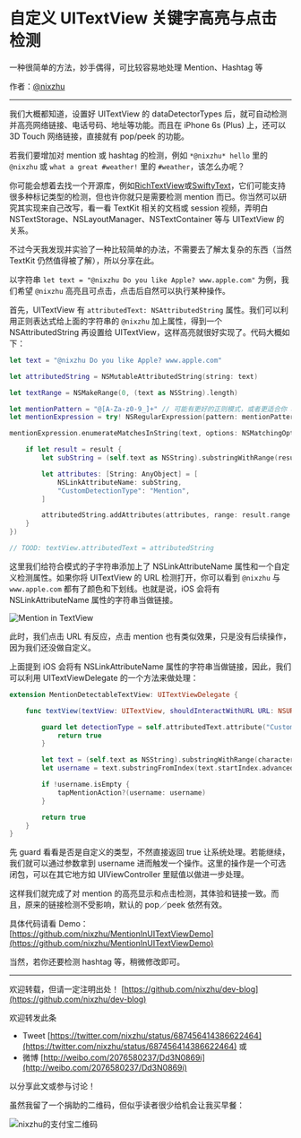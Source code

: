 
# 自定义 UITextView 关键字高亮与点击检测

一种很简单的方法，妙手偶得，可比较容易地处理 Mention、Hashtag 等

作者：[@nixzhu](https://twitter.com/nixzhu)

---

我们大概都知道，设置好 UITextView 的 dataDetectorTypes 后，就可自动检测并高亮网络链接、电话号码、地址等功能。而且在 iPhone 6s (Plus) 上，还可以 3D Touch 网络链接，直接就有 pop/peek 的功能。

若我们要增加对 mention 或 hashtag 的检测，例如 `*@nixzhu* hello` 里的 `@nixzhu` 或 `what a great #weather!` 里的 `#weather`，该怎么办呢？

你可能会想着去找一个开源库，例如[RichTextView](https://github.com/kevinzhow/RichTextView)或[SwiftyText](https://github.com/kejinlu/SwiftyText)，它们可能支持很多种标记类型的检测，但也许你就只是需要检测 mention 而已。你当然可以研究其实现来自己改写，看一看 TextKit 相关的文档或 session 视频，弄明白 NSTextStorage、NSLayoutManager、NSTextContainer 等与 UITextView 的关系。

不过今天我发现并实验了一种比较简单的办法，不需要去了解太复杂的东西（当然 TextKit 仍然值得被了解），所以分享在此。

以字符串 `let text = "@nixzhu Do you like Apple? www.apple.com"` 为例，我们希望 `@nixzhu` 高亮且可点击，点击后自然可以执行某种操作。

首先，UITextView 有 `attributedText: NSAttributedString` 属性。我们可以利用正则表达式给上面的字符串的 `@nixzhu` 加上属性，得到一个 NSAttributedString 再设置给 UITextView，这样高亮就很好实现了。代码大概如下：

``` swift
let text = "@nixzhu Do you like Apple? www.apple.com"

let attributedString = NSMutableAttributedString(string: text)

let textRange = NSMakeRange(0, (text as NSString).length)

let mentionPattern = "@[A-Za-z0-9_]+" // 可能有更好的正则模式，或者更适合你 app 的正则模式
let mentionExpression = try! NSRegularExpression(pattern: mentionPattern, options: NSRegularExpressionOptions())

mentionExpression.enumerateMatchesInString(text, options: NSMatchingOptions(), range: textRange, usingBlock: { result, flags, stop in

    if let result = result {
        let subString = (self.text as NSString).substringWithRange(result.range)

        let attributes: [String: AnyObject] = [
            NSLinkAttributeName: subString,
            "CustomDetectionType": "Mention",
        ]

        attributedString.addAttributes(attributes, range: result.range )
    }
})

// TOOD: textView.attributedText = attributedString
```

这里我们给符合模式的子字符串添加上了 NSLinkAttributeName 属性和一个自定义检测属性。如果你将 UITextView 的 URL 检测打开，你可以看到 `@nixzhu` 与 `www.apple.com` 都有了颜色和下划线。也就是说，iOS 会将有 NSLinkAttributeName 属性的字符串当做链接。

![Mention in TextView](https://raw.githubusercontent.com/nixzhu/dev-blog/master/images/mention_textview.png)

此时，我们点击 URL 有反应，点击 mention 也有类似效果，只是没有后续操作，因为我们还没做自定义。

上面提到 iOS 会将有 NSLinkAttributeName 属性的字符串当做链接，因此，我们可以利用 UITextViewDelegate 的一个方法来做处理：

``` swift
extension MentionDetectableTextView: UITextViewDelegate {

    func textView(textView: UITextView, shouldInteractWithURL URL: NSURL, inRange characterRange: NSRange) -> Bool {

        guard let detectionType = self.attributedText.attribute("CustomDetectionType", atIndex: characterRange.location, effectiveRange: nil) as? String where detectionType == "Mention" else {
            return true
        }

        let text = (self.text as NSString).substringWithRange(characterRange)
        let username = text.substringFromIndex(text.startIndex.advancedBy(1))

        if !username.isEmpty {
            tapMentionAction?(username: username)
        }

        return true
    }
}
```

先 guard 看看是否是自定义的类型，不然直接返回 true 让系统处理。若能继续，我们就可以通过参数拿到 username 进而触发一个操作。这里的操作是一个可选闭包，可以在其它地方如 UIViewController 里赋值以做进一步处理。

这样我们就完成了对 mention 的高亮显示和点击检测，其体验和链接一致。而且，原来的链接检测不受影响，默认的 pop／peek 依然有效。

具体代码请看 Demo：[https://github.com/nixzhu/MentionInUITextViewDemo](https://github.com/nixzhu/MentionInUITextViewDemo)

当然，若你还要检测 hashtag 等，稍微修改即可。

---

欢迎转载，但请一定注明出处！ [https://github.com/nixzhu/dev-blog](https://github.com/nixzhu/dev-blog)

欢迎转发此条

* Tweet [https://twitter.com/nixzhu/status/687456414386622464](https://twitter.com/nixzhu/status/687456414386622464) 或
* 微博 [http://weibo.com/2076580237/Dd3N0869i](http://weibo.com/2076580237/Dd3N0869i)  

以分享此文或参与讨论！

虽然我留了一个捐助的二维码，但似乎读者很少给机会让我买早餐：

![nixzhu的支付宝二维码](https://github.com/nixzhu/dev-blog/raw/master/images/nixzhu_alipay.png)
